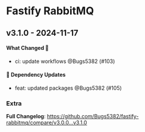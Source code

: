 # Fastify RabbitMQ

## v3.1.0 - 2024-11-17

#### What Changed 👀

- ci: update workflows @Bugs5382 (#103)

#### 🧩 Dependency Updates

- feat: updated packages @Bugs5382 (#105)

### Extra

**Full Changelog**: https://github.com/Bugs5382/fastify-rabbitmq/compare/v3.0.0...v3.1.0
